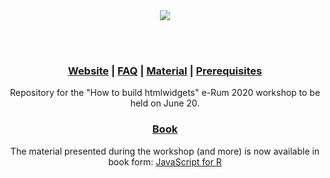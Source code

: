 <div align="center">

<img src="https://htmlwidgets.john-coene.com/assets/img/social.png">

<br/><br/>

### [Website](http://htmlwidgets.john-coene.com/) | [FAQ](https://htmlwidgets.john-coene.com/faq.html) | [Material](https://htmlwidgets.john-coene.com/content.html) | [Prerequisites](https://htmlwidgets.john-coene.com/req.html)

Repository for the "How to build htmlwidgets" e-Rum 2020 workshop to be held on June 20.

### [Book](https://javascript-for-r.com/)

The material presented during the workshop (and more) is now available in book form: [JavaScript for R](https://javascript-for-r.com/)

</div>
